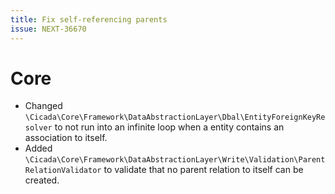 ```yaml
---
title: Fix self-referencing parents
issue: NEXT-36670
---
```


# Core
* Changed `\Cicada\Core\Framework\DataAbstractionLayer\Dbal\EntityForeignKeyResolver` to not run into an infinite loop when a entity contains an association to itself.
* Added `\Cicada\Core\Framework\DataAbstractionLayer\Write\Validation\ParentRelationValidator` to validate that no parent relation to itself can be created.
